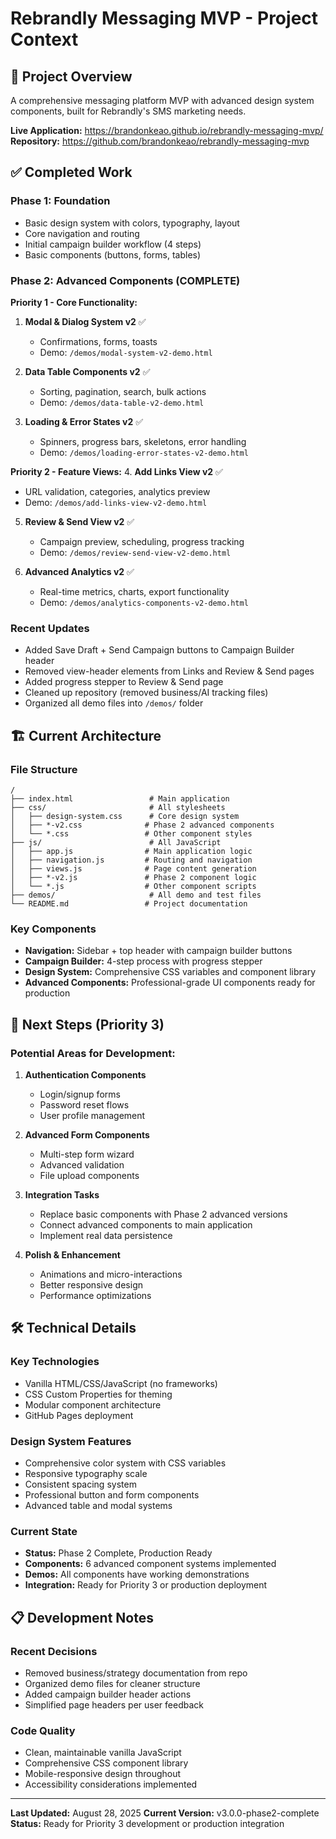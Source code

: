 # Rebrandly Messaging MVP - Project Context

## 🎯 Project Overview
A comprehensive messaging platform MVP with advanced design system components, built for Rebrandly's SMS marketing needs.

**Live Application:** https://brandonkeao.github.io/rebrandly-messaging-mvp/
**Repository:** https://github.com/brandonkeao/rebrandly-messaging-mvp

## ✅ Completed Work

### Phase 1: Foundation
- Basic design system with colors, typography, layout
- Core navigation and routing
- Initial campaign builder workflow (4 steps)
- Basic components (buttons, forms, tables)

### Phase 2: Advanced Components (COMPLETE)
**Priority 1 - Core Functionality:**
1. **Modal & Dialog System v2** ✅
   - Confirmations, forms, toasts
   - Demo: `/demos/modal-system-v2-demo.html`

2. **Data Table Components v2** ✅
   - Sorting, pagination, search, bulk actions
   - Demo: `/demos/data-table-v2-demo.html`

3. **Loading & Error States v2** ✅
   - Spinners, progress bars, skeletons, error handling
   - Demo: `/demos/loading-error-states-v2-demo.html`

**Priority 2 - Feature Views:**
4. **Add Links View v2** ✅
   - URL validation, categories, analytics preview
   - Demo: `/demos/add-links-view-v2-demo.html`

5. **Review & Send View v2** ✅
   - Campaign preview, scheduling, progress tracking
   - Demo: `/demos/review-send-view-v2-demo.html`

6. **Advanced Analytics v2** ✅
   - Real-time metrics, charts, export functionality
   - Demo: `/demos/analytics-components-v2-demo.html`

### Recent Updates
- Added Save Draft + Send Campaign buttons to Campaign Builder header
- Removed view-header elements from Links and Review & Send pages
- Added progress stepper to Review & Send page
- Cleaned up repository (removed business/AI tracking files)
- Organized all demo files into `/demos/` folder

## 🏗️ Current Architecture

### File Structure
```
/
├── index.html                 # Main application
├── css/                       # All stylesheets
│   ├── design-system.css      # Core design system
│   ├── *-v2.css              # Phase 2 advanced components
│   └── *.css                 # Other component styles
├── js/                        # All JavaScript
│   ├── app.js                # Main application logic
│   ├── navigation.js         # Routing and navigation
│   ├── views.js              # Page content generation
│   ├── *-v2.js               # Phase 2 component logic
│   └── *.js                  # Other component scripts
├── demos/                     # All demo and test files
└── README.md                 # Project documentation
```

### Key Components
- **Navigation:** Sidebar + top header with campaign builder buttons
- **Campaign Builder:** 4-step process with progress stepper
- **Design System:** Comprehensive CSS variables and component library
- **Advanced Components:** Professional-grade UI components ready for production

## 🔄 Next Steps (Priority 3)

### Potential Areas for Development:
1. **Authentication Components**
   - Login/signup forms
   - Password reset flows
   - User profile management

2. **Advanced Form Components**
   - Multi-step form wizard
   - Advanced validation
   - File upload components

3. **Integration Tasks**
   - Replace basic components with Phase 2 advanced versions
   - Connect advanced components to main application
   - Implement real data persistence

4. **Polish & Enhancement**
   - Animations and micro-interactions
   - Better responsive design
   - Performance optimizations

## 🛠️ Technical Details

### Key Technologies
- Vanilla HTML/CSS/JavaScript (no frameworks)
- CSS Custom Properties for theming
- Modular component architecture
- GitHub Pages deployment

### Design System Features
- Comprehensive color system with CSS variables
- Responsive typography scale
- Consistent spacing system
- Professional button and form components
- Advanced table and modal systems

### Current State
- **Status:** Phase 2 Complete, Production Ready
- **Components:** 6 advanced component systems implemented
- **Demos:** All components have working demonstrations
- **Integration:** Ready for Priority 3 or production deployment

## 📋 Development Notes

### Recent Decisions
- Removed business/strategy documentation from repo
- Organized demo files for cleaner structure
- Added campaign builder header actions
- Simplified page headers per user feedback

### Code Quality
- Clean, maintainable vanilla JavaScript
- Comprehensive CSS component library
- Mobile-responsive design throughout
- Accessibility considerations implemented

---

**Last Updated:** August 28, 2025
**Current Version:** v3.0.0-phase2-complete
**Status:** Ready for Priority 3 development or production integration
